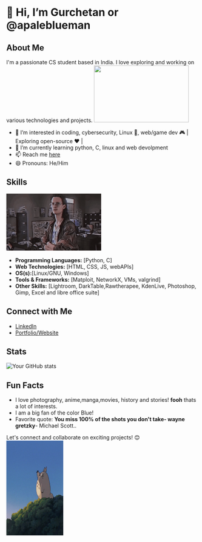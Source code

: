 #  👋 Hi, I’m Gurchetan or @apaleblueman 

## About Me

I'm a passionate CS student based in India. I love exploring and working on various technologies and projects.
<img src="computer-hearts./.gif" height=150 width=250/>
- 👀 I’m interested in coding, cybersecurity, Linux 🐧, web/game dev 🎮 | Exploring open-source ❤️ |
- 🌱 I’m currently learning python, C, linux and web devolpment
- 📫 Reach me [here](https://www.linkedin.com/in/gurchetan-singh-9457322a8/)
- 😄 Pronouns: He/Him
## Skills
 <img src="./giphy.gif" height=150 width=250/>

- **Programming Languages:** [Python, C]
- **Web Technologies:** [HTML, CSS, JS, webAPIs]
- **OS(s):**[Linux/GNU, Windows]
- **Tools & Frameworks:** [Matploit, NetworkX, VMs, valgrind]
- **Other Skills:** [Lightroom, DarkTable,Rawtherapee, KdenLive, Photoshop, Gimp, Excel and libre office suite]

## Connect with Me

- [LinkedIn](https://www.linkedin.com/in/gurchetan-singh-9457322a8)
- [Portfolio/Website](https://apaleblueman.github.io/)

## Stats

![Your GitHub stats](https://github-readme-stats.vercel.app/api?username=apaleblueman&show_icons=true&theme=dark)

## Fun Facts

- I love photography, anime,manga,movies, history and stories! **fooh** thats a lot of interests.
- I am a big fan of the color Blue! 
- Favorite quote: **You miss 100% of the shots you don't take- wayne gretzky**- Michael Scott..

Let's connect and collaborate on exciting projects! 😊
<br>
 <img src="./totoro.gif" height=250 width=150/> 

